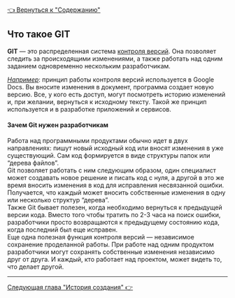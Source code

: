 [<u> :point_left: Вернуться к "Содержанию" </u>](./readme.md)

## Что такое GIT
**GIT** — это распределенная система [контроля версий](## "В программной инженерии контроль версий представляет собой класс систем, ответственных за управление изменениями в компьютерных программах, документах, крупных веб-сайтах или других массивах информации. Контроль версий - это компонент управления конфигурацией программного обеспечения."). Она позволяет следить за происходящими изменениями, а также работать над одним заданием одновременно нескольким разработчикам. 

*<u>Например</u>*: принцип работы контроля версий используется в Google Docs. Вы вносите изменения в документ, программа создает новую версию. Все, у кого есть доступ, могут посмотреть историю изменений и, при желании, вернуться к исходному тексту. Такой же принцип используется и в разработке приложений и сервисов.

#### Зачем Git нужен разработчикам
Работа над программными продуктами обычно идет в двух направлениях: пишут новый исходный код или вносят изменения в уже существующий. Сам код формируется в виде структуры папок или “дерева файлов”.  
Git позволяет работать с ним следующим образом, один специалист может создавать новое решение и писать код с нуля, а другой в это же время вносить изменения в код для исправления несвязанной ошибки. Получается, что каждый может вносить собственные изменения в одну или несколько структур “дерева”.  
Также Git бывает полезен, когда необходимо вернуться к предыдущей версии кода. Вместо того чтобы тратить по 2-3 часа на поиск ошибки, разработчики просто возвращаются к предыдущему состоянию кода, когда последний был еще исправен.  
Еще одна полезная функция контроля версий — независимое сохранение проделанной работы. При работе над одним продуктом разработчики могут сохранять собственные изменения независимо друг от друга. И каждый, кто работает над проектом, может видеть то, что делает другой.

---
[<u>Следующая глава "История создания" :point_right: </u>](./history.md)